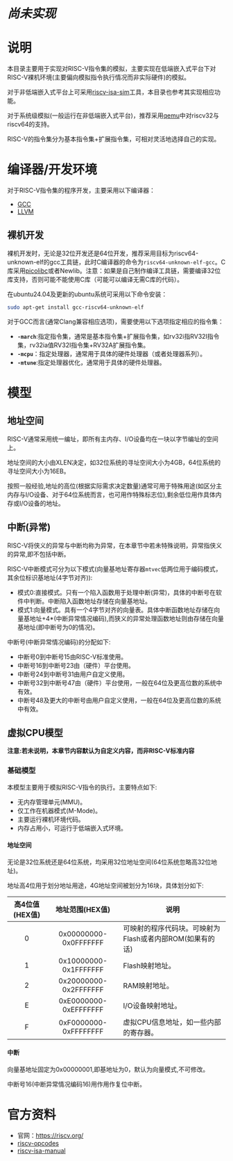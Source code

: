 # ***尚未实现*** 

# 说明

本目录主要用于实现对RISC-V指令集的模拟，主要实现在低端嵌入式平台下对RISC-V裸机环境(主要偏向模拟指令执行情况而非实际硬件)的模拟。

对于非低端嵌入式平台上可采用[riscv-isa-sim](https://github.com/riscv-software-src/riscv-isa-sim.git)工具，本目录也参考其实现相应功能。

对于系统级模拟(一般运行在非低端嵌入式平台)，推荐采用[qemu](https://www.qemu.org/)中对riscv32与riscv64的支持。

RISC-V的指令集分为基本指令集+扩展指令集，可相对灵活地选择自己的实现。

# 编译器/开发环境

对于RISC-V指令集的程序开发，主要采用以下编译器：

- [GCC](https://gcc.gnu.org/)
- [LLVM](https://llvm.org/)

## 裸机开发

裸机开发时，无论是32位开发还是64位开发，推荐采用目标为riscv64-unknown-elf的gcc工具链，此时C编译器的命令为`riscv64-unknown-elf-gcc`。C库采用[picolibc](https://github.com/picolibc/picolibc.git)或者Newlib。注意：如果是自己制作编译工具链，需要编译32位库支持，否则可能不能使用C库（可能可以编译无需C库的代码）。

在ubuntu24.04及更新的ubuntu系统可采用以下命令安装：

```bash
sudo apt-get install gcc-riscv64-unknown-elf
```

对于GCC而言(通常Clang兼容相应选项)，需要使用以下选项指定相应的指令集：

- **`-march`**:指定指令集，通常是基本指令集+扩展指令集，如rv32i指RV32I指令集，rv32ia值RV32I指令集+RV32A扩展指令集。
- **`-mcpu`**：指定处理器，通常用于具体的硬件处理器（或者处理器系列）。
- **`-mtune`**:指定处理器优化，通常用于具体的硬件处理器。

# 模型

## 地址空间

RISC-V通常采用统一编址，即所有主内存、I/O设备均在一块以字节编址的空间上。

地址空间的大小由XLEN决定，如32位系统的寻址空间大小为4GB，64位系统的寻址空间大小为16EB。

按照一般经验,地址的高位(根据实际需求决定数量)通常可用于特殊用途(如区分主内存与I/O设备、对于64位系统而言，也可用作特殊标志位),剩余低位用作具体内存或I/O设备的地址。

## 中断(异常)

RISC-V将侠义的异常与中断均称为异常，在本章节中若未特殊说明，异常指侠义的异常,即不包括中断。

RISC-V中断模式可分为以下模式(向量基地址寄存器`mtvec`低两位用于编码模式，其余位标识基地址(4字节对齐)):

- 模式0:直接模式。只有一个陷入函数用于处理中断(异常)，具体的中断号在软件中判断。中断陷入函数地址存储在向量基地址。
- 模式1:向量模式。具有一个4字节对齐的向量表。具体中断函数地址存储在向量基地址+4*(中断异常情况编码),而狭义的异常处理函数地址则由存储在向量基地址(即中断号为0的情况)。

中断号(中断异常情况编码)的分配如下:

- 中断号0到中断号15由RISC-V标准使用。
- 中断号16到中断号23由（硬件）平台使用。
- 中断号24到中断号31由用户自定义使用。
- 中断号32到中断号47由（硬件）平台使用，一般在64位及更高位数的系统中有效。
- 中断号48及更大的中断号由用户自定义使用，一般在64位及更高位数的系统中有效。

## 虚拟CPU模型

**注意:若未说明，本章节内容默认为自定义内容，而非RISC-V标准内容**

### 基础模型

本模型主要用于模拟RISC-V指令的执行。主要特点如下:

- 无内存管理单元(MMU)。
- 仅工作在机器模式(M-Mode)。
- 主要运行裸机环境代码。
- 内存占用小，可运行于低端嵌入式环境。

#### 地址空间

无论是32位系统还是64位系统，均采用32位地址空间(64位系统忽略高32位地址)。

地址高4位用于划分地址用途，4G地址空间被划分为16块，具体划分如下:

| 高4位值(HEX值) |    地址范围(HEX值)    | 说明                                                     |
| :------------: | :-------------------: | -------------------------------------------------------- |
|       0        | 0x00000000-0x0FFFFFFF | 可映射的程序代码块。可映射为Flash或者内部ROM(如果有的话) |
|       1        | 0x10000000-0x1FFFFFFF | Flash映射地址。                                          |
|       2        | 0x20000000-0x2FFFFFFF | RAM映射地址。                                            |
|       E        | 0xE0000000-0xEFFFFFFF | I/O设备映射地址。                                        |
|       F        | 0xF0000000-0xFFFFFFFF | 虚拟CPU信息地址，如一些内部的寄存器。                    |

#### 中断

向量基地址固定为0x00000001,即基地址为0，默认为向量模式,不可修改。

中断号16(中断异常情况编码16)用作用作复位中断。

# 官方资料

- 官网：https://riscv.org/
- [riscv-opcodes](https://github.com/riscv/riscv-opcodes)
- [riscv-isa-manual](https://github.com/riscv/riscv-isa-manual)

